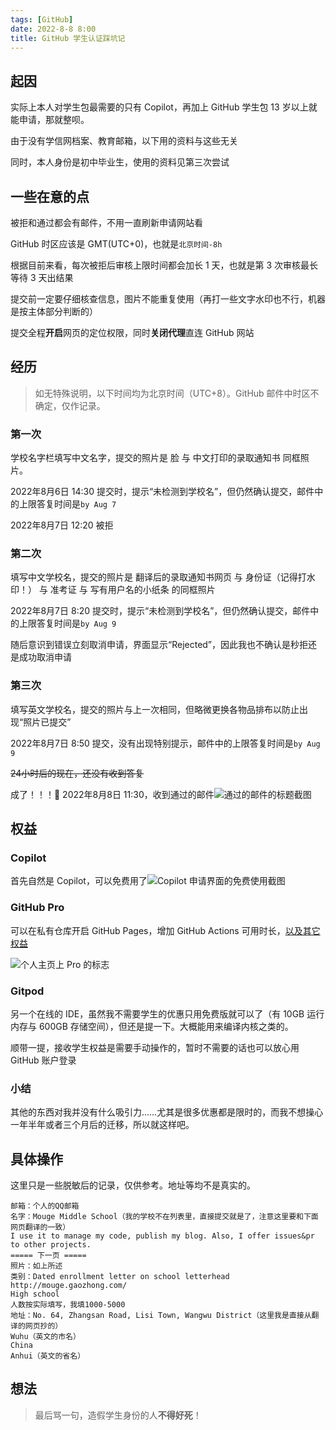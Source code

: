 ```yaml
---
tags: [GitHub]
date: 2022-8-8 8:00
title: GitHub 学生认证踩坑记
---
```


## 起因

实际上本人对学生包最需要的只有 Copilot，再加上 GitHub 学生包 13 岁以上就能申请，那就整呗。

由于没有学信网档案、教育邮箱，以下用的资料与这些无关

同时，本人身份是初中毕业生，使用的资料见第三次尝试

## 一些在意的点

被拒和通过都会有邮件，不用一直刷新申请网站看

GitHub 时区应该是 GMT(UTC+0)，也就是`北京时间-8h`

根据目前来看，每次被拒后审核上限时间都会加长 1 天，也就是第 3 次审核最长等待 3 天出结果

提交前一定要仔细核查信息，图片不能重复使用（再打一些文字水印也不行，机器是按主体部分判断的）

提交全程**开启**网页的定位权限，同时**关闭代理**直连 GitHub 网站

## 经历

> 如无特殊说明，以下时间均为北京时间（UTC+8）。GitHub 邮件中时区不确定，仅作记录。

### 第一次

学校名字栏填写中文名字，提交的照片是 脸 与 中文打印的录取通知书 同框照片。

2022年8月6日 14:30 提交时，提示“未检测到学校名”，但仍然确认提交，邮件中的上限答复时间是`by Aug 7`

2022年8月7日 12:20 被拒

### 第二次

填写中文学校名，提交的照片是 翻译后的录取通知书网页 与 身份证（记得打水印！） 与 准考证 与 写有用户名的小纸条 的同框照片

2022年8月7日 8:20 提交时，提示“未检测到学校名”，但仍然确认提交，邮件中的上限答复时间是`by Aug 9`

随后意识到错误立刻取消申请，界面显示“Rejected”，因此我也不确认是秒拒还是成功取消申请

### 第三次

填写英文学校名，提交的照片与上一次相同，但略微更换各物品排布以防止出现“照片已提交”

2022年8月7日 8:50 提交，没有出现特别提示，邮件中的上限答复时间是`by Aug 9`

<del>24小时后的现在，还没有收到答复</del>

成了！！！🎉 2022年8月8日 11:30，收到通过的邮件![通过的邮件的标题截图](https://s2.loli.net/2022/08/08/epVvIuOzFLnox7W.png)

## 权益

### Copilot

首先自然是 Copilot，可以免费用了![Copilot 申请界面的免费使用截图](https://s2.loli.net/2022/08/08/faCSj43gIFAVx6b.png)

### GitHub Pro

可以在私有仓库开启 GitHub Pages，增加 GitHub Actions 可用时长，[以及其它权益](https://docs.github.com/en/get-started/learning-about-github/githubs-products#github-pro)

![个人主页上 Pro 的标志](https://s2.loli.net/2022/08/08/QPpb5oDLVKiItMl.png)

### Gitpod

另一个在线的 IDE，虽然我不需要学生的优惠只用免费版就可以了（有 10GB 运行内存与 600GB 存储空间），但还是提一下。大概能用来编译内核之类的。

顺带一提，接收学生权益是需要手动操作的，暂时不需要的话也可以放心用 GitHub 账户登录

### 小结

其他的东西对我并没有什么吸引力……尤其是很多优惠都是限时的，而我不想操心一年半年或者三个月后的迁移，所以就这样吧。

## 具体操作

这里只是一些脱敏后的记录，仅供参考。地址等均不是真实的。

```
邮箱：个人的QQ邮箱
名字：Mouge Middle School（我的学校不在列表里，直接提交就是了，注意这里要和下面网页翻译的一致）
I use it to manage my code, publish my blog. Also, I offer issues&pr to other projects.
===== 下一页 =====
照片：如上所述
类别：Dated enrollment letter on school letterhead
http://mouge.gaozhong.com/
High school
人数按实际填写，我填1000-5000
地址：No. 64, Zhangsan Road, Lisi Town, Wangwu District（这里我是直接从翻译的网页抄的）
Wuhu（英文的市名）
China
Anhui（英文的省名）
```

## 想法

> 最后骂一句，造假学生身份的人**不得好死**！
